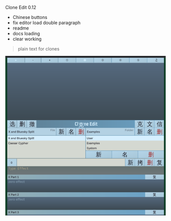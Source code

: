 Clone Edit 0.12

- Chinese buttons
- fix editor load double paragraph
- readme
- docs loading
- clear working

> plain text for clones

![alt text](image1.png)